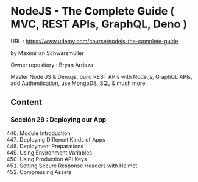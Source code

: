 # NodeJS - The Complete Guide ( MVC, REST APIs, GraphQL, Deno )

URL : https://www.udemy.com/course/nodejs-the-complete-guide

by Maximilian Schwarzmüller

Owner repository : Bryan Arriaza

Master Node JS & Deno.js, build REST APIs with Node.js, GraphQL APIs, add Authentication, use MongoDB, SQL & much more!

## Content

### Sección 29 : Deploying our App

446. Module Introduction
447. Deploying Different Kinds of Apps
448. Deployment Preparations
449. Using Environment Variables
450. Using Production API Keys
451. Setting Secure Response Headers with Helmet
452. Compressing Assets
